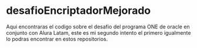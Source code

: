 # desafioEncriptadorMejorado
Aqui encontraras el codigo sobre el desafio del programa ONE de oracle en conjunto con Alura Latam, este es mi segundo intento el primero igualmente lo podras encontrar en estos repositorios.
